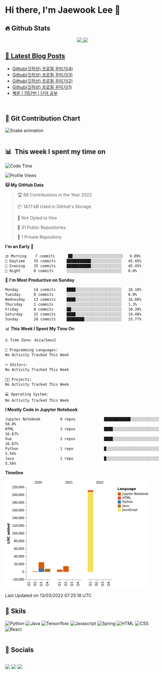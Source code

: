 <!-- ./REAME.md -->
# Hi there, I'm Jaewook Lee 👋 
## 🔥 Github Stats
<div align="center">
  <a href="https://github.com/lee-jaewook">
  <img height="180em" src="https://github-readme-stats.vercel.app/api?username=lee-jaewook&show_icons=true&theme=dracula&include_all_commits=true&count_private=true"/>
  <img height="180em" src="https://github-readme-stats.vercel.app/api/top-langs/?username=lee-jaewook&layout=compact&langs_count=7&theme=dracula"/>
</div>  
  
  
## 📕 Latest Blog Posts
<!-- BLOG-POST-LIST:START -->
- [Github&lpar;깃허브&rpar; 프로필 꾸미기&lpar;4&rpar;](https://lee-jaewook.github.io/2022/03/12/git_profile_4.html)
- [Github&lpar;깃허브&rpar; 프로필 꾸미기&lpar;3&rpar;](https://lee-jaewook.github.io/2022/03/11/git_profile_3.html)
- [Github&lpar;깃허브&rpar; 프로필 꾸미기&lpar;2&rpar;](https://lee-jaewook.github.io/2022/03/10/git_profile_2.html)
- [Github&lpar;깃허브&rpar; 프로필 꾸미기&lpar;1&rpar;](https://lee-jaewook.github.io/2022/03/09/git_profile_1.html)
- [벡준 | 1157번 | 단어 공부](https://lee-jaewook.github.io/2022/03/08/bjoon_1157.html)
<!-- BLOG-POST-LIST:END --><br>
  
## 🌱 Git Contribution Chart
 ![Snake animation](https://github.com/lee-jaewook/lee-jaewook/blob/output/github-contribution-grid-snake.svg)<br><br>
  
## 📊 &nbsp;**This week I spent my time on**
<!--START_SECTION:waka-->
![Code Time](http://img.shields.io/badge/Code%20Time-44%20mins-blue)

![Profile Views](http://img.shields.io/badge/Profile%20Views-136-blue)

**🐱 My GitHub Data** 

> 🏆 68 Contributions in the Year 2022
 > 
> 📦 147.1 kB Used in GitHub's Storage 
 > 
> 🚫 Not Opted to Hire
 > 
> 📜 31 Public Repositories 
 > 
> 🔑 1 Private Repository 
 > 
**I'm an Early 🐤** 

```text
🌞 Morning    7 commits      ██░░░░░░░░░░░░░░░░░░░░░░░   9.09% 
🌆 Daytime    35 commits     ███████████░░░░░░░░░░░░░░   45.45% 
🌃 Evening    35 commits     ███████████░░░░░░░░░░░░░░   45.45% 
🌙 Night      0 commits      ░░░░░░░░░░░░░░░░░░░░░░░░░   0.0%

```
📅 **I'm Most Productive on Sunday** 

```text
Monday       14 commits     ████░░░░░░░░░░░░░░░░░░░░░   18.18% 
Tuesday      0 commits      ░░░░░░░░░░░░░░░░░░░░░░░░░   0.0% 
Wednesday    13 commits     ████░░░░░░░░░░░░░░░░░░░░░   16.88% 
Thursday     1 commits      ░░░░░░░░░░░░░░░░░░░░░░░░░   1.3% 
Friday       8 commits      ██░░░░░░░░░░░░░░░░░░░░░░░   10.39% 
Saturday     15 commits     ████░░░░░░░░░░░░░░░░░░░░░   19.48% 
Sunday       26 commits     ████████░░░░░░░░░░░░░░░░░   33.77%

```


📊 **This Week I Spent My Time On** 

```text
⌚︎ Time Zone: Asia/Seoul

💬 Programming Languages: 
No Activity Tracked This Week

🔥 Editors: 
No Activity Tracked This Week

🐱‍💻 Projects: 
No Activity Tracked This Week

💻 Operating System: 
No Activity Tracked This Week

```

**I Mostly Code in Jupyter Notebook** 

```text
Jupyter Notebook         9 repos             ████████████░░░░░░░░░░░░░   50.0% 
HTML                     3 repos             ████░░░░░░░░░░░░░░░░░░░░░   16.67% 
Vue                      3 repos             ████░░░░░░░░░░░░░░░░░░░░░   16.67% 
Python                   1 repo              █░░░░░░░░░░░░░░░░░░░░░░░░   5.56% 
Java                     1 repo              █░░░░░░░░░░░░░░░░░░░░░░░░   5.56%

```


**Timeline**

![Chart not found](https://raw.githubusercontent.com/lee-jaewook/lee-jaewook/master/charts/bar_graph.png) 


 Last Updated on 13/03/2022 07:25:18 UTC
<!--END_SECTION:waka-->
  
  
## 💪 Skils
<div style="display: inline_block">
  <img align="center" alt="Python" height="40" width="50" src="https://cdn.jsdelivr.net/gh/devicons/devicon/icons/python/python-original.svg">
  <img align="center" alt="Java" height="40" width="50" src="https://cdn.jsdelivr.net/gh/devicons/devicon/icons/java/java-original.svg">
  <img align="center" alt="Tensorflow" height="40" width="50" src="https://cdn.jsdelivr.net/gh/devicons/devicon/icons/tensorflow/tensorflow-original.svg">
  <img align="center" alt="Javascript" height="40" width="50" src="https://cdn.jsdelivr.net/gh/devicons/devicon/icons/javascript/javascript-original.svg">
  <img align="center" alt="Spring" height="40" width="50" src="https://cdn.jsdelivr.net/gh/devicons/devicon/icons/spring/spring-original.svg">
  <img align="center" alt="HTML" height="40" width="50" src="https://cdn.jsdelivr.net/gh/devicons/devicon/icons/html5/html5-original.svg">
  <img align="center" alt="CSS" height="40" width="50" src="https://cdn.jsdelivr.net/gh/devicons/devicon/icons/css3/css3-original.svg">
  <img align="center" alt="React" height="40" width="50" src="https://cdn.jsdelivr.net/gh/devicons/devicon/icons/react/react-original.svg">
</div><br>
  
  
## 📮 Socials  
<div style="display: inline_block"><br>
  <a href="https://github.com/lee-jaewook" target="_blank"><img src="https://img.shields.io/badge/GitHub-100000?style=for-the-badge&logo=github&logoColor=white" target="_blank"></a>
  <a href="https://www.linkedin.com/in/lee-jaewook/" target="_blank"><img src="https://img.shields.io/badge/LinkedIn-0077B5?style=for-the-badge&logo=linkedin&logoColor=white" target="_blank"></a>
 	<a href="jaewook_lee@outlook.com" target="_blank"><img src="https://img.shields.io/badge/Microsoft_Outlook-0078D4?style=for-the-badge&logo=microsoft-outlook&logoColor=white" target="_blank"></a>
</div>  
  
  

